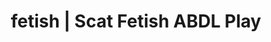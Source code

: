---
categories:
- Lingerie Art
- ABDL Play
- Inclusive Desire
- Gothic Erotica
- Immersive Erotica
image: /assets/images/1747714274361.jpg
layout: post
schema:
  description: Premium adult content featuring ABDL Play, Scat Fetish. High-quality
    artwork with erotic themes.
  keywords:
  - Virtual Sex
  - Nerdy Seduction
  - ABDL Play
  - Sensual Cosplay
  - E-Girl Erotica
  - Scat Fetish
  name: 1747714274361 | ABDL Play Scat Fetish
  type: VisualArtwork
seo:
  description: Featured content with artistic ABDL Play, Scat Fetish. HD images available.
  keywords: ABDL Play, Scat Fetish
  og_image: /assets/images/1747714274361.jpg
  schema_type: VisualArtwork
tags:
- '#fetish'
- ABDL Play
- Scat Fetish
title: fetish | Scat Fetish ABDL Play
---